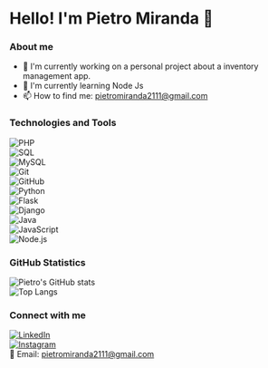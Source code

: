 # Hello! I'm Pietro Miranda 👋

### About me  
- 🔭 I'm currently working on a personal project about a inventory management app.  
- 🌱 I'm currently learning Node Js
- 📫 How to find me: pietromiranda2111@gmail.com  

### Technologies and Tools  
![PHP](https://img.shields.io/badge/-PHP-777BB4?style=flat-square&logo=php&logoColor=white)  
![SQL](https://img.shields.io/badge/-SQL-4479A1?style=flat-square&logo=sql&logoColor=white)  
![MySQL](https://img.shields.io/badge/-MySQL-4479A1?style=flat-square&logo=mysql&logoColor=white)  
![Git](https://img.shields.io/badge/-Git-F05032?style=flat-square&logo=git&logoColor=white)  
![GitHub](https://img.shields.io/badge/-GitHub-181717?style=flat-square&logo=github&logoColor=white)  
![Python](https://img.shields.io/badge/-Python-3776AB?style=flat-square&logo=python&logoColor=white)  
![Flask](https://img.shields.io/badge/-Flask-000000?style=flat-square&logo=flask&logoColor=white)  
![Django](https://img.shields.io/badge/-Django-092E20?style=flat-square&logo=django&logoColor=white)  
![Java](https://img.shields.io/badge/-Java-007396?style=flat-square&logo=java&logoColor=white)  
![JavaScript](https://img.shields.io/badge/-JavaScript-F7DF1E?style=flat-square&logo=javascript&logoColor=black)  
![Node.js](https://img.shields.io/badge/-Node.js-339933?style=flat-square&logo=node.js&logoColor=white)  

### GitHub Statistics  
![Pietro's GitHub stats](https://github-readme-stats.vercel.app/api?username=pietros133&show_icons=true&theme=radical)  
![Top Langs](https://github-readme-stats.vercel.app/api/top-langs/?username=pietros133&layout=compact&theme=radical)  

### Connect with me  
[![LinkedIn](https://img.shields.io/badge/-LinkedIn-blue?style=flat-square&logo=LinkedIn&logoColor=white)](https://www.linkedin.com/in/seu-perfil/)  
[![Instagram](https://img.shields.io/badge/-Instagram-E4405F?style=flat-square&logo=Instagram&logoColor=white)](https://instagram.com/seu-usuario)  
📧 Email: [pietromiranda2111@gmail.com](mailto:pietromiranda2111@gmail.com)
